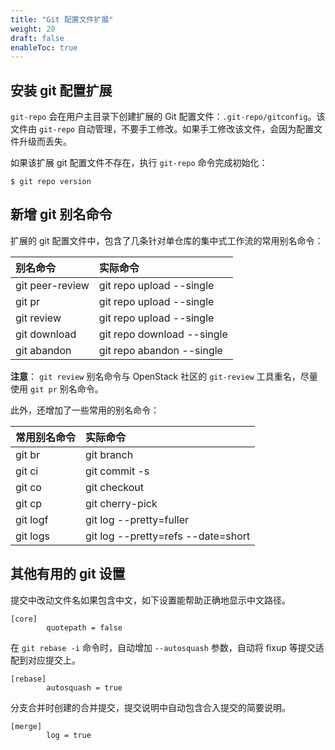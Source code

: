 ```yaml
---
title: "Git 配置文件扩展"
weight: 20
draft: false
enableToc: true
---
```


## 安装 git 配置扩展

`git-repo` 会在用户主目录下创建扩展的 Git 配置文件：`.git-repo/gitconfig`。该文件由 `git-repo` 自动管理，不要手工修改。如果手工修改该文件，会因为配置文件升级而丢失。

如果该扩展 git 配置文件不存在，执行 `git-repo` 命令完成初始化：

    $ git repo version


## 新增 git 别名命令

扩展的 git 配置文件中，包含了几条针对单仓库的集中式工作流的常用别名命令：

别名命令         |  实际命令
:----------------|:--------------------------
git peer-review  | git repo upload --single
git pr           | git repo upload --single
git review       | git repo upload --single
git download     | git repo download --single
git abandon      | git repo abandon --single

**注意**： `git review` 别名命令与 OpenStack 社区的 `git-review` 工具重名，尽量使用 `git pr` 别名命令。

此外，还增加了一些常用的别名命令：

常用别名命令     |  实际命令
:----------------|:--------------------------
git br           | git branch
git ci           | git commit -s
git co           | git checkout
git cp           | git cherry-pick
git logf         | git log --pretty=fuller
git logs         | git log --pretty=refs --date=short


## 其他有用的 git 设置

提交中改动文件名如果包含中文，如下设置能帮助正确地显示中文路径。

    [core]
            quotepath = false


在 `git rebase -i` 命令时，自动增加 `--autosquash` 参数，自动将 fixup 等提交适配到对应提交上。

    [rebase]
            autosquash = true

分支合并时创建的合并提交，提交说明中自动包含合入提交的简要说明。

    [merge]
            log = true
